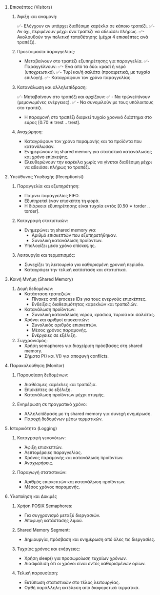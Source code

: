 1. Επισκέπτες (Visitors)

   1. Άφιξη και αναμονή:

       ✅- Ελέγχουν αν υπάρχει διαθέσιμη καρέκλα σε κάποιο τραπέζι.
       ✅- Αν όχι, περιμένουν μέχρι ένα τραπέζι να αδειάσει πλήρως.
       ✅- Ακολουθούν την πολιτική τοποθέτησης (μέχρι 4 επισκέπτες ανά τραπέζι).

   2. Προετοιμασία παραγγελίας:

      - Μεταβαίνουν στο τραπέζι εξυπηρέτησης για παραγγελία.
       ✅- Παραγγέλνουν:
         ✅- Ένα από τα δύο: κρασί ή νερό (υποχρεωτικό).
         ✅- Τυρί και/ή σαλάτα (προαιρετικά, με τυχαία επιλογή).
       ✅- Καταγράφουν τον χρόνο παραγγελίας.

   3. Κατανάλωση και αλληλεπίδραση:

      ✅- Μεταβαίνουν στο τραπέζι και αρχίζουν:
      ✅  - Να τρώνε/πίνουν (μεμονωμένες ενέργειες).
      ✅  - Να συνομιλούν με τους υπόλοιπους στο τραπέζι.
      - Η παραμονή στο τραπέζι διαρκεί τυχαίο χρονικό διάστημα στο εύρος [0.70 ∗ trest .. trest].

   4. Αναχώρηση:
      - Καταγράφουν τον χρόνο παραμονής και τα προϊόντα που κατανάλωσαν.
      - Ενημερώνουν τη shared memory για στατιστικά κατανάλωσης και χρόνο επίσκεψης.
      - Ελευθερώνουν την καρέκλα χωρίς να γίνεται διαθέσιμη μέχρι να αδειάσει πλήρως το τραπέζι.

2. Υπεύθυνος Υποδοχής (Receptionist)

   1. Παραγγελία και εξυπηρέτηση:
      - Παίρνει παραγγελίες FIFO.
      - Εξυπηρετεί έναν επισκέπτη τη φορά.
      - Η διάρκεια εξυπηρέτησης είναι τυχαία εντός [0.50 ∗ torder .. torder].
   2. Καταγραφή στατιστικών:

      - Ενημερώνει τη shared memory για:
        - Αριθμό επισκεπτών που εξυπηρετήθηκαν.
        - Συνολική κατανάλωση προϊόντων.
      - Υπολογίζει μέσο χρόνο επίσκεψης.

   3. Λειτουργία και τερματισμός:
      - Συνεχίζει τη λειτουργία για καθορισμένη χρονική περίοδο.
      - Καταγράφει την τελική κατάσταση και στατιστικά.

3. Κοινή Μνήμη (Shared Memory)

   1. Δομή δεδομένων:
      - Κατάσταση τραπεζιών:
        - Πίνακες από process IDs για τους ενεργούς επισκέπτες.
        - Ενδείξεις διαθεσιμότητας καρεκλών και τραπεζιών.
      - Κατανάλωση προϊόντων:
        - Συνολική κατανάλωση νερού, κρασιού, τυριού και σαλάτας.
      - Χρόνοι και αριθμοί επισκεπτών:
        - Συνολικός αριθμός επισκεπτών.
        - Μέσος χρόνος παραμονής.
        - Ενέργειες σε εξέλιξη.
   2. Συγχρονισμός:
      - Χρήση semaphores για διαχείριση πρόσβασης στη shared memory.
      - Σήματα P() και V() για αποφυγή conflicts.

4. Παρακολούθηση (Monitor)

   1. Παρουσίαση δεδομένων:

      - Διαθέσιμες καρέκλες και τραπέζια.
      - Επισκέπτες σε εξέλιξη.
      - Κατανάλωση προϊόντων μέχρι στιγμής.

   2. Ενημέρωση σε πραγματικό χρόνο:
      - Αλληλεπίδραση με τη shared memory για συνεχή ενημέρωση.
      - Παροχή δεδομένων μέσω τερματικών.

5. Ιστορικότητα (Logging)

   1. Καταγραφή γεγονότων:

      - Άφιξη επισκεπτών.
      - Λεπτομέρειες παραγγελίας.
      - Χρόνος παραμονής και κατανάλωση προϊόντων.
      - Αναχωρήσεις.

   2. Παραγωγή στατιστικών:
      - Αριθμός επισκεπτών και κατανάλωση προϊόντων.
      - Μέσος χρόνος παραμονής.

6. Υλοποίηση και Δοκιμές

   1. Χρήση POSIX Semaphores:

      - Για συγχρονισμό μεταξύ διεργασιών.
      - Αποφυγή κατάστασης λιμού.

   2. Shared Memory Segment:

      - Δημιουργία, πρόσβαση και ενημέρωση από όλες τις διεργασίες.

   3. Τυχαίος χρόνος και ενέργειες:

      - Χρήση sleep() για προσωμοίωση τυχαίων χρόνων.
      - Διασφάλιση ότι οι χρόνοι είναι εντός καθορισμένων ορίων.

   4. Τελική παρουσίαση:
      - Εκτύπωση στατιστικών στο τέλος λειτουργίας.
      - Ορθή παράλληλη εκτέλεση από διαφορετικά τερματικά.
